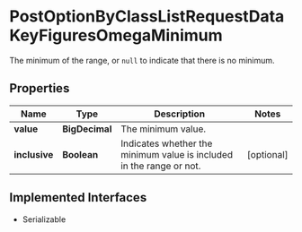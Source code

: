 

# PostOptionByClassListRequestDataKeyFiguresOmegaMinimum

The minimum of the range, or `null` to indicate that there is no minimum.

## Properties

Name | Type | Description | Notes
------------ | ------------- | ------------- | -------------
**value** | **BigDecimal** | The minimum value. | 
**inclusive** | **Boolean** | Indicates whether the minimum value is included in the range or not. |  [optional]


## Implemented Interfaces

* Serializable


